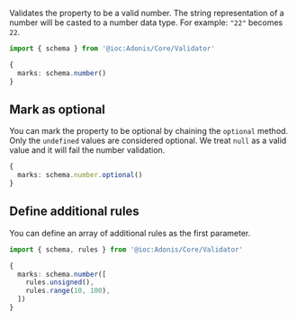 Validates the property to be a valid number. The string representation of a number will be casted to a number data type. For example: `"22"` becomes `22`.

```ts
import { schema } from '@ioc:Adonis/Core/Validator'

{
  marks: schema.number()
}
```

## Mark as optional
You can mark the property to be optional by chaining the `optional` method. Only the `undefined` values are considered optional. We treat `null` as a valid value and it will fail the number validation.

```ts
{
  marks: schema.number.optional()
}
```

## Define additional rules
You can define an array of additional rules as the first parameter.

```ts
import { schema, rules } from '@ioc:Adonis/Core/Validator'

{
  marks: schema.number([
    rules.unsigned(),
    rules.range(10, 100),
  ])
}
```
